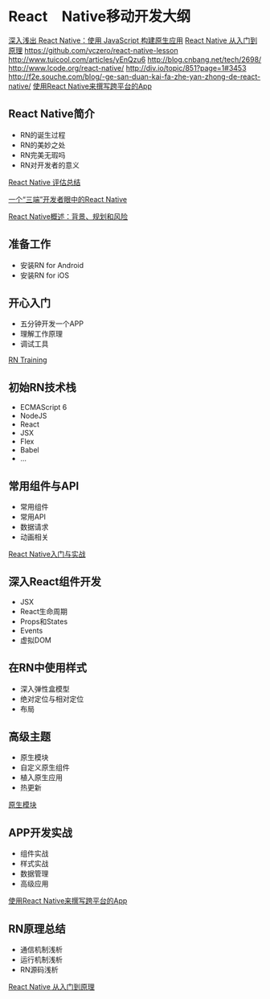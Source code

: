 # React　Native移动开发大纲

[深入浅出 React Native：使用 JavaScript 构建原生应用](https://zhuanlan.zhihu.com/p/19996445)
[React Native 从入门到原理](http://www.jianshu.com/p/978c4bd3a759)
https://github.com/vczero/react-native-lesson
http://www.tuicool.com/articles/yEnQzu6
http://blog.cnbang.net/tech/2698/
http://www.lcode.org/react-native/
http://div.io/topic/851?page=1#3453
http://f2e.souche.com/blog/-ge-san-duan-kai-fa-zhe-yan-zhong-de-react-native/
[使用React Native来撰写跨平台的App](http://www.infoq.com/cn/articles/react-native-introduction)

## React Native简介

- RN的诞生过程
- RN的美妙之处
- RN完美无瑕吗
- RN对开发者的意义

[React Native 评估总结](https://edhroyal.com/post/06.react-native-evaluation/)

[一个“三端”开发者眼中的React Native](http://f2e.souche.com/blog/-ge-san-duan-kai-fa-zhe-yan-zhong-de-react-native/)

[React Native概述：背景、规划和风险 ](http://div.io/topic/938)

## 准备工作

- 安装RN for Android
- 安装RN for iOS

## 开心入门

- 五分钟开发一个APP
- 理解工作原理
- 调试工具

[RN Training](https://unbug.gitbooks.io/react-native-training/content/chapter1.html)

## 初始RN技术栈

- ECMAScript 6
- NodeJS
- React
- JSX
- Flex
- Babel
- ...

## 常用组件与API

- 常用组件
- 常用API
- 数据请求
- 动画相关

[React Native入门与实战](http://item.jd.com/11844102.html#product-detail)

## 深入React组件开发

- JSX
- React生命周期
- Props和States
- Events
- 虚拟DOM

## 在RN中使用样式

- 深入弹性盒模型
- 绝对定位与相对定位
- 布局

## 高级主题

- 原生模块
- 自定义原生组件
- 植入原生应用
- 热更新

[原生模块](http://reactnative.cn/docs/0.28/native-modules-android.html#content)

## APP开发实战

- 组件实战
- 样式实战
- 数据管理
- 高级应用

[使用React Native来撰写跨平台的App](http://www.infoq.com/cn/articles/react-native-introduction)

## RN原理总结

- 通信机制浅析
- 运行机制浅析
- RN源码浅析

[React Native 从入门到原理](http://www.jianshu.com/p/978c4bd3a759)
